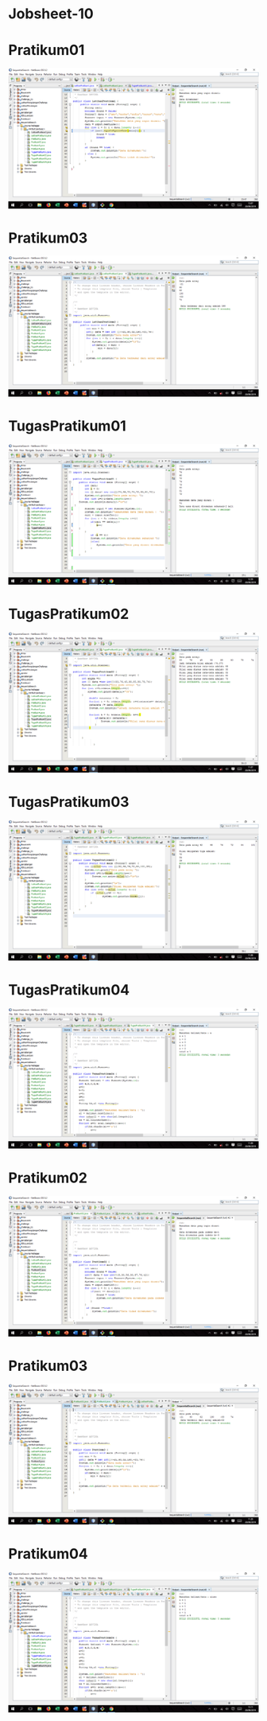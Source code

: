 # Jobsheet-10
# Pratikum01
![Alt text](https://github.com/arfinadevi28/Jobsheet-10/blob/master/Screenshot%20(81).png)
# Pratikum03
![Alt text](https://github.com/arfinadevi28/Jobsheet-10/blob/master/Screenshot%20(71).png)
# TugasPratikum01
![Alt text](https://github.com/arfinadevi28/Jobsheet-10/blob/master/Screenshot%20(80).png)
# TugasPratikum02
![Alt text](https://github.com/arfinadevi28/Jobsheet-10/blob/master/Screenshot%20(73).png)
# TugasPratikum03
![Alt text](https://github.com/arfinadevi28/Jobsheet-10/blob/master/Screenshot%20(74).png)
# TugasPratikum04
![Alt text](https://github.com/arfinadevi28/Jobsheet-10/blob/master/Screenshot%20(75).png)
# Pratikum02
![Alt text](https://github.com/arfinadevi28/Jobsheet-10/blob/master/Screenshot%20(76).png)
# Pratikum03
![Alt text](https://github.com/arfinadevi28/Jobsheet-10/blob/master/Screenshot%20(77).png)
# Pratikum04
![Alt text](https://github.com/arfinadevi28/Jobsheet-10/blob/master/Screenshot%20(82).png)
